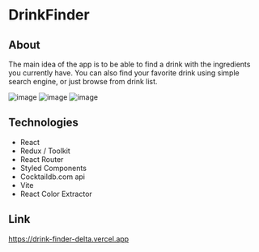 # DrinkFinder
## About
The main idea of the app is to be able to find a drink with the ingredients you currently have.
You can also find your favorite drink using simple search engine, or just browse from drink list.

![image](https://user-images.githubusercontent.com/49536631/213759749-1065492e-f61a-4f24-a0dd-3c76a9ee8e55.png)
![image](https://user-images.githubusercontent.com/49536631/213759924-c38fb1cb-f410-4be5-bd0d-a57a1b4246f3.png)
![image](https://user-images.githubusercontent.com/49536631/213760292-3c330eec-219e-4f69-a045-4edabb9292f9.png)



## Technologies 
- React
- Redux / Toolkit
- React Router
- Styled Components
- Cocktaildb.com api
- Vite
- React Color Extractor


## Link
<a href="https://drink-finder-delta.vercel.app">https://drink-finder-delta.vercel.app</a>



